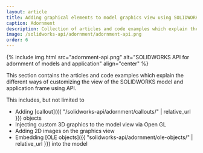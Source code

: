 ```yaml
---
layout: article
title: Adding graphical elements to model graphics view using SOLIDWORKS API
caption: Adornment
description: Collection of articles and code examples which explain the different ways of customizing the view of the model and application (callouts, open GL graphics, etc.)
image: /solidworks-api/adornment/adornment-api.png
order: 6
---
```

{% include img.html src="adornment-api.png" alt="SOLIDWORKS API for adornment of models and application" align="center" %}

This section contains the articles and code examples which explain the different ways of customizing the view of the SOLIDWORKS model and application frame using API.

This includes, but not limited to

* Adding [callout]({{ "/solidworks-api/adornment/callouts/" | relative_url }}) objects
* Injecting custom 3D graphics to the model view via Open GL
* Adding 2D images on the graphics view
* Embedding [OLE objects]({{ "solidworks-api/adornment/ole-objects/" | relative_url }}) into the model
